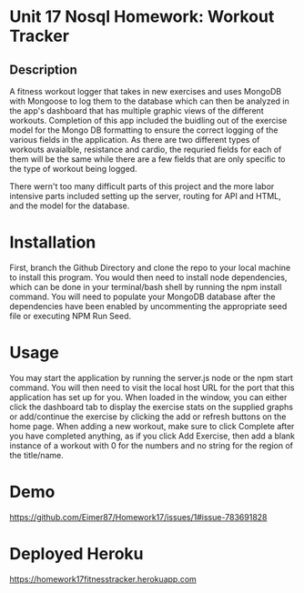 # Unit 17 Nosql Homework: Workout Tracker


## Description
A fitness workout logger that takes in new exercises and uses MongoDB with Mongoose to log them to the database which can then be analyzed in the app's dashboard that has multiple graphic views of the different workouts.
Completion of this app included the buidling out of the exercise model for the Mongo DB formatting to ensure the correct logging of the various fields in the application. As there are two different types of workouts avaialble, resistance and cardio, the requried fields for each of them will be the
same while there are a few fields that are only specific to the type of workout being logged.

There wern't too many difficult parts of this project and the more labor intensive parts included setting up the server, routing for API and HTML, and the model for the database.


# Installation
First, branch the Github Directory and clone the repo to your local machine to install this program. You would then need to install node dependencies, which can be done in your terminal/bash shell by running the npm install command. 
You will need to populate your MongoDB database after the dependencies have been enabled by uncommenting the appropriate seed file or executing NPM Run Seed.

# Usage
You may start the application by running the server.js node or the npm start command. You will then need to visit the local host URL for the port that this application has set up for you. When loaded in the window, you can either click the dashboard tab to display the exercise stats on the supplied graphs or add/continue the exercise by clicking the add or refresh buttons on the home page. When adding a new workout, make sure to click Complete after you have completed anything, as if you click Add Exercise, then add a blank instance of a workout with 0 for the numbers and no string for the region of the title/name.

# Demo
https://github.com/Eimer87/Homework17/issues/1#issue-783691828

# Deployed Heroku
https://homework17fitnesstracker.herokuapp.com
